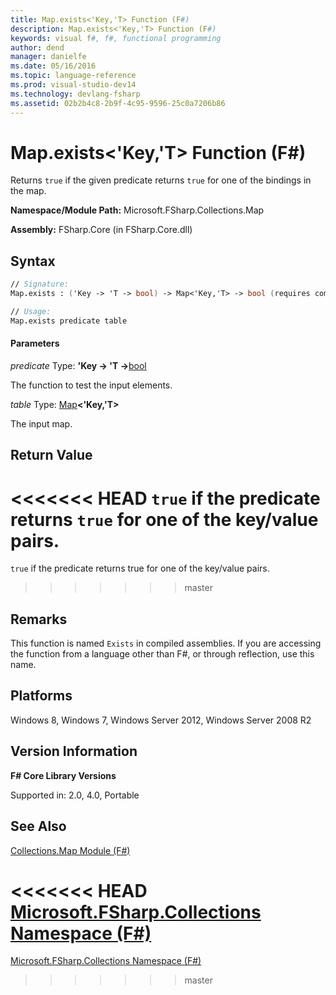 ```yaml
---
title: Map.exists<'Key,'T> Function (F#)
description: Map.exists<'Key,'T> Function (F#)
keywords: visual f#, f#, functional programming
author: dend
manager: danielfe
ms.date: 05/16/2016
ms.topic: language-reference
ms.prod: visual-studio-dev14
ms.technology: devlang-fsharp
ms.assetid: 02b2b4c8-2b9f-4c95-9596-25c0a7206b86
---
```


# Map.exists<'Key,'T> Function (F#)

Returns `true` if the given predicate returns `true` for one of the bindings in the map.

**Namespace/Module Path:** Microsoft.FSharp.Collections.Map

**Assembly:** FSharp.Core (in FSharp.Core.dll)


## Syntax

```fsharp
// Signature:
Map.exists : ('Key -> 'T -> bool) -> Map<'Key,'T> -> bool (requires comparison)

// Usage:
Map.exists predicate table
```

#### Parameters
*predicate*
Type: **'Key -&gt; 'T -&gt;**[bool](https://msdn.microsoft.com/library/89c0cf9c-49ce-4207-a3be-555851a67dd5)


The function to test the input elements.


*table*
Type: [Map](https://msdn.microsoft.com/library/975316ea-55e3-4987-9994-90897ad45664)**&lt;'Key,'T&gt;**


The input map.

## Return Value

<<<<<<< HEAD
`true` if the predicate returns `true` for one of the key/value pairs.
=======
`true` if the predicate returns true for one of the key/value pairs.
>>>>>>> master

## Remarks
This function is named `Exists` in compiled assemblies. If you are accessing the function from a language other than F#, or through reflection, use this name.


## Platforms
Windows 8, Windows 7, Windows Server 2012, Windows Server 2008 R2


## Version Information
**F# Core Library Versions**

Supported in: 2.0, 4.0, Portable

## See Also
[Collections.Map Module &#40;F&#35;&#41;](Collections.Map-Module-%5BFSharp%5D.md)

<<<<<<< HEAD
[Microsoft.FSharp.Collections Namespace &#40;F&#35;&#41;](Microsoft.FSharp.Collections-Namespace-%5BFSharp%5D.md)
=======
[Microsoft.FSharp.Collections Namespace &#40;F&#35;&#41;](Microsoft.FSharp.Collections-Namespace-%5BFSharp%5D.md)
>>>>>>> master
